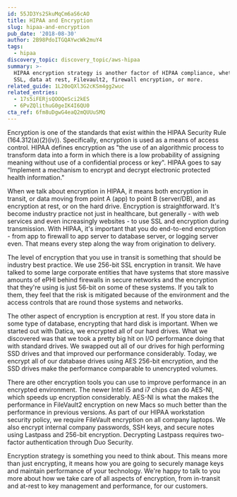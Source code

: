 ```yaml
---
id: 55JD3Ys2SkuMqCm6aS6cAO
title: HIPAA and Encryption
slug: hipaa-and-encryption
pub_date: '2018-08-30'
author: 2B98PdoITGQAYwcWk2muY4
tags:
  - hipaa
discovery_topic: discovery_topic/aws-hipaa
summary: >-
  HIPAA encryption strategy is another factor of HIPAA compliance, whether HIPAA
  SSL, data at rest, Filevault2, firewall encryption, or more.   
related_guide: 1L20oQXl3G2cKSm4gg2wuc
related_entries:
  - 17s5iFERjsQOOQeSci2kES
  - 6PvZQlithuG0geIK4I6QU0
cta_ref: 6fm8uDgwG4eaQ2mQUUuSMQ
---
```

Encryption is one of the standards that exist within the HIPAA Security Rule (164.312(a)(2)(iv)). Specifically, encryption is used as a means of access control. HIPAA defines encryption as "the use of an algorithmic process to transform data into a form in which there is a low probability of assigning meaning without use of a confidential process or key". HIPAA goes to say “Implement a mechanism to encrypt and decrypt electronic protected health information."

When we talk about encryption in HIPAA, it means both encryption in transit, or data moving from point A (app) to point B (server/DB), and as encryption at rest, or on the hard drive. Encryption is straightforward. It's become industry practice not just in healthcare, but generally - with web services and even increasingly websites - to use SSL and encryption during transmission. With HIPAA, it's important that you do end-to-end encryption - from app to firewall to app server to database server, or logging server even. That means every step along the way from origination to delivery.

The level of encryption that you use in transit is something that should be industry best practice. We use 256-bit SSL encryption in transit. We have talked to some large corporate entities that have systems that store massive amounts of ePHI behind firewalls in secure networks and the encryption that they're using is just 56-bit on some of these systems. If you talk to them, they feel that the risk is mitigated because of the environment and the access controls that are round those systems and networks.

The other aspect of encryption is encryption at rest. If you store data in some type of database, encrypting that hard disk is important. When we started out with Datica, we encrypted all of our hard drives. What we discovered was that we took a pretty big hit on I/O performance doing that with standard drives. We swapped out all of our drives for high performing SSD drives and that improved our performance considerably. Today, we encrypt all of our database drives using AES 256-bit encryption, and the SSD drives make the performance comparable to unencrypted volumes.

There are other encryption tools you can use to improve performance in an encrypted environment. The newer Intel i5 and i7 chips can do AES-NI, which speeds up encryption considerably. AES-NI is what the makes the performance in FileVault2 encryption on new Macs so much better than the performance in previous versions. As part of our HIPAA workstation security policy, we require FileVault encryption on all company laptops. We also encrypt internal company passwords, SSH keys, and secure notes using Lastpass and 256-bit encryption. Decrypting Lastpass requires two-factor authentication through Duo Security.

Encryption strategy is something you need to think about. This means more than just encrypting, it means how you are going to securely manage keys and maintain performance of your technology. We're happy to talk to you more about how we take care of all aspects of encryption, from in-transit and at-rest to key management and performance, for our customers.

  